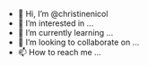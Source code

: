 - 👋 Hi, I’m @christinenicol
- 👀 I’m interested in ...
- 🌱 I’m currently learning ...
- 💞️ I’m looking to collaborate on ...
- 📫 How to reach me ...

<!---
christinenicol/christinenicol is a ✨ special ✨ repository because its `README.md` (this file) appears on your GitHub profile.
You can click the Preview link to take a look at your changes.
--->

